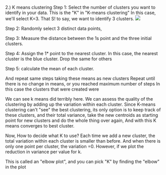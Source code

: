 2.) K means clustering
Step 1: Select the number of clusters you want to identify in your data. This is the "K" in "K-means clustering"
In this case, we'll select K=3. That S! to say, we want to identify 3 clusters.
 ![](content://0@com.samsung.android.app.notes.clipdatacontentprovider/notes_clipboard/clipdata_bodytext_250615_171948_886/1.jpg)

Step 2: Randomly select 3 distinct data points,
 

Step 3: Measure the distance between the 1s point and the three initial clusters.

Step 4: Assign the 1* point to the nearest cluster. In this case, the nearest cluster is the blue cluster.
Drop the same for others
 
Step 5: calculate the mean of each cluster.

And repeat same steps taking these means as new clusters
Repeat until there is no change in means,  or you reached maximum number of steps
In this case the clusters that were created were
 

We can see k means did terribly here. 
We can assess the quality of the clustering by adding up the variation within each cluster.
Since K-means clustering can't "see" the best clustering, its only option is to keep track of these clusters, and their total variance, take the new centroids as starting point for new clusters and do the whole thing over again, And with this K means converges to best cluster.

Now, How to decide what K to use?
Each time we add a new cluster, the total variation within each cluster is smaller than before. And when there is only one point per cluster, the variation =0.
However, if we plot the reduction in variance per value for k.
 
This is called an "elbow plot", and you can pick "K" by finding the "elbow" in the plot